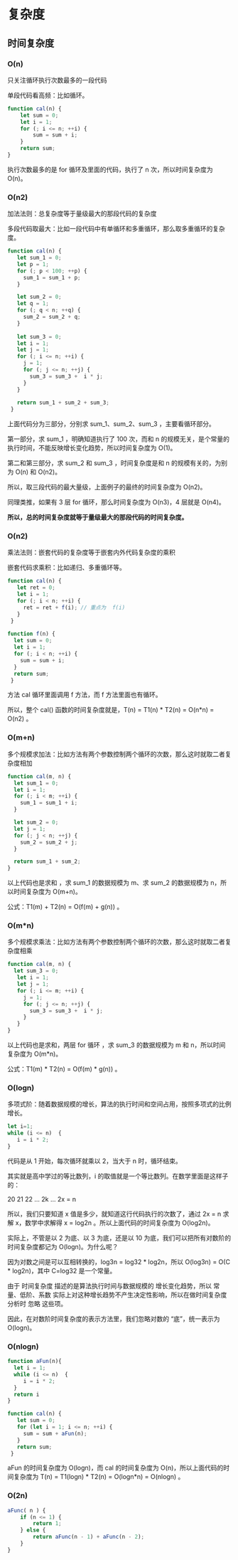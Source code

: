 # 复杂度

## 时间复杂度


### O(n)

只关注循环执行次数最多的一段代码

单段代码看高频：比如循环。

```js
function cal(n) { 
    let sum = 0;
    let i = 1;
    for (; i <= n; ++i) {
        sum = sum + i;
    }
    return sum;
}
```
执行次数最多的是 for 循环及里面的代码，执行了 n 次，所以时间复杂度为 O(n)。

### O(n2)

加法法则：总复杂度等于量级最大的那段代码的复杂度

多段代码取最大：比如一段代码中有单循环和多重循环，那么取多重循环的复杂度。

```js
function cal(n) {
   let sum_1 = 0;
   let p = 1;
   for (; p < 100; ++p) {
     sum_1 = sum_1 + p;
   }

   let sum_2 = 0;
   let q = 1;
   for (; q < n; ++q) {
     sum_2 = sum_2 + q;
   }
 
   let sum_3 = 0;
   let i = 1;
   let j = 1;
   for (; i <= n; ++i) {
     j = 1; 
     for (; j <= n; ++j) {
       sum_3 = sum_3 +  i * j;
     }
   }
 
   return sum_1 + sum_2 + sum_3;
 }
 ```

上面代码分为三部分，分别求 sum_1、sum_2、sum_3 ，主要看循环部分。

第一部分，求 sum_1 ，明确知道执行了 100 次，而和 n 的规模无关，是个常量的执行时间，不能反映增长变化趋势，所以时间复杂度为 O(1)。

第二和第三部分，求 sum_2 和 sum_3 ，时间复杂度是和 n 的规模有关的，为别为 O(n) 和 O(n2)。

所以，取三段代码的最大量级，上面例子的最终的时间复杂度为 O(n2)。

同理类推，如果有 3 层 for 循环，那么时间复杂度为 O(n3)，4 层就是 O(n4)。

**所以，总的时间复杂度就等于量级最大的那段代码的时间复杂度。**

### O(n2)

乘法法则：嵌套代码的复杂度等于嵌套内外代码复杂度的乘积

嵌套代码求乘积：比如递归、多重循环等。

```js
function cal(n) {
   let ret = 0; 
   let i = 1;
   for (; i < n; ++i) {
     ret = ret + f(i); // 重点为  f(i)
   } 
 } 
 
function f(n) {
  let sum = 0;
  let i = 1;
  for (; i < n; ++i) {
    sum = sum + i;
  } 
  return sum;
 }
 ```

方法 cal 循环里面调用 f 方法，而 f 方法里面也有循环。

所以，整个 cal() 函数的时间复杂度就是，T(n) = T1(n) * T2(n) = O(n*n) = O(n2) 。

### O(m+n)

多个规模求加法：比如方法有两个参数控制两个循环的次数，那么这时就取二者复杂度相加

```js
function cal(m, n) {
  let sum_1 = 0;
  let i = 1;
  for (; i < m; ++i) {
    sum_1 = sum_1 + i;
  }

  let sum_2 = 0;
  let j = 1;
  for (; j < n; ++j) {
    sum_2 = sum_2 + j;
  }

  return sum_1 + sum_2;
}
```

以上代码也是求和 ，求 sum_1 的数据规模为 m、求 sum_2 的数据规模为 n，所以时间复杂度为 O(m+n)。

公式：T1(m) + T2(n) = O(f(m) + g(n)) 。

### O(m*n)

多个规模求乘法：比如方法有两个参数控制两个循环的次数，那么这时就取二者复杂度相乘

```js
function cal(m, n) {
  let sum_3 = 0;
   let i = 1;
   let j = 1;
   for (; i <= m; ++i) {
     j = 1; 
     for (; j <= n; ++j) {
       sum_3 = sum_3 +  i * j;
     }
   }
}
```

以上代码也是求和，两层 for 循环 ，求 sum_3 的数据规模为 m 和 n，所以时间复杂度为 O(m*n)。

公式：T1(m) * T2(n) = O(f(m) * g(n)) 。


### O(logn)

多项式阶：随着数据规模的增长，算法的执行时间和空间占用，按照多项式的比例增长。

```js
let i=1;
while (i <= n)  {
   i = i * 2;
}
```

代码是从 1 开始，每次循环就乘以 2，当大于 n 时，循环结束。

其实就是高中学过的等比数列，i 的取值就是一个等比数列。在数学里面是这样子的：

20 21 22 ... 2k ... 2x = n

所以，我们只要知道 x 值是多少，就知道这行代码执行的次数了，通过 2x = n 求解 x，数学中求解得 x = log2n 。所以上面代码的时间复杂度为 O(log2n)。

实际上，不管是以 2 为底、以 3 为底，还是以 10 为底，我们可以把所有对数阶的时间复杂度都记为 O(logn)。为什么呢？

因为对数之间是可以互相转换的，log3n = log32 * log2n，所以 O(log3n) = O(C * log2n)，其中 C=log32 是一个常量。

由于 时间复杂度 描述的是算法执行时间与数据规模的 增长变化趋势，所以 常量、低阶、系数 实际上对这种增长趋势不产生决定性影响，所以在做时间复杂度分析时 忽略 这些项。

因此，在对数阶时间复杂度的表示方法里，我们忽略对数的 “底”，统一表示为 O(logn)。

### O(nlogn)

```js
function aFun(n){
  let i = 1;
  while (i <= n)  {
     i = i * 2;
  }
  return i
}

function cal(n) { 
   let sum = 0;
   for (let i = 1; i <= n; ++i) {
     sum = sum + aFun(n);
   }
   return sum;
 }
 ```
aFun 的时间复杂度为 O(logn)，而 cal 的时间复杂度为 O(n)，所以上面代码的时间复杂度为 T(n) = T1(logn) * T2(n) = O(logn*n) = O(nlogn) 。

### O(2n)


```js
aFunc( n ) {
    if (n <= 1) {
        return 1;
    } else {
        return aFunc(n - 1) + aFunc(n - 2);
    }
}
```